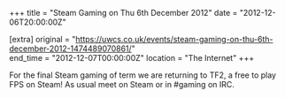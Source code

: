 +++
title = "Steam Gaming on Thu 6th December 2012"
date = "2012-12-06T20:00:00Z"

[extra]
original = "https://uwcs.co.uk/events/steam-gaming-on-thu-6th-december-2012-1474489070861/"    
end_time = "2012-12-07T00:00:00Z"
location = "The Internet"
+++

For the final Steam gaming of term we are returning to TF2, a free to play FPS on Steam\! As usual meet on Steam or in \#gaming on IRC.

